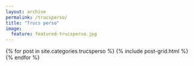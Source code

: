 ```yaml
---
layout: archive
permalink: /trucsperso/
title: "Trucs perso"
image:
  feature: featured-trucsperso.jpg
---
```


<div class="tiles">
{% for post in site.categories.trucsperso %}
	{% include post-grid.html %}
{% endfor %}
</div><!-- /.tiles -->
